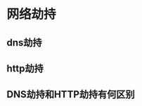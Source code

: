<!--
 * @Author: tangdaoyong
 * @Date: 2021-06-22 22:35:19
 * @LastEditors: tangdaoyong
 * @LastEditTime: 2021-06-22 22:50:26
 * @Description: 网络劫持
-->
# 网络劫持

## dns劫持

## http劫持

## DNS劫持和HTTP劫持有何区别